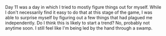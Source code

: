 Day 11 was a day in which I tried to mostly figure things out for myself.
While I don't necessarily find it easy to do that at this stage of the game,
I was able to surprise myself by figuring out a few things that had plagued me independently.
Do I think this is likely to start a trend? No, probably not anytime soon. I still
feel like I'm being led by the hand through a swamp.
